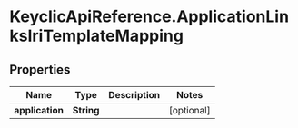 # KeyclicApiReference.ApplicationLinksIriTemplateMapping

## Properties
Name | Type | Description | Notes
------------ | ------------- | ------------- | -------------
**application** | **String** |  | [optional] 


